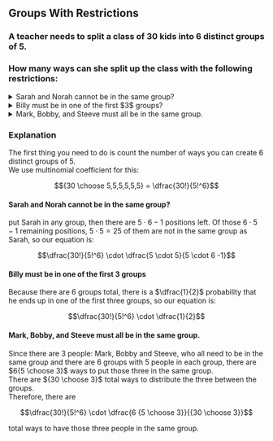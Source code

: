 ## Groups With Restrictions
### A teacher needs to split a class of $30$ kids into $6$ distinct groups of $5$.  
### How many ways can she split up the class with the following restrictions:

<details>
  $\dfrac{30!}{5!^6} \cdot \dfrac{5 \cdot 5}{5 \cdot 6 - 1}$
  <summary>Sarah and Norah cannot be in the same group?</summary>
</details>

<details>
  $\dfrac{30!}{5!^6} \cdot \dfrac{1}{2}$
  <summary>Billy must be in one of the first $3$ groups?</summary>
</details>

<details>
  $\dfrac{30!}{5!^6} \cdot \dfrac{6 {5 \choose 3}}{{30 \choose 3}}$
  <summary>Mark, Bobby, and Steeve must all be in the same group.</summary>
</details>

### Explanation
The first thing you need to do is count the number of ways you can create $6$ distinct groups of $5$.  
We use multinomial coefficient for this:
```math
{30 \choose 5,5,5,5,5,5} = \dfrac{30!}{5!^6}
```
#### Sarah and Norah cannot be in the same group?
put Sarah in any group, then there are $5 \cdot 6 - 1$ positions left.  Of those $6 \cdot 5 - 1$ remaining positions, $5 \cdot 5 = 25$ of them are not in the same group as Sarah, so our equation is:
```math
\dfrac{30!}{5!^6} \cdot \dfrac{5 \cdot 5}{5 \cdot 6 -1}
```
#### Billy must be in one of the first $3$ groups
Because there are $6$ groups total, there is a $\dfrac{1}{2}$ probability that he ends up in one of the first three groups, so our equation is:
```math
\dfrac{30!}{5!^6} \cdot \dfrac{1}{2}
```

#### Mark, Bobby, and Steeve must all be in the same group.
Since there are $3$ people: Mark, Bobby and Steeve, who all need to be in the same group and there are $6$ groups with $5$ people in each group, there are $6{5 \choose 3}$ ways to put those three in the same group.  
There are ${30 \choose 3}$ total ways to distribute the three between the groups.  
Therefore, there are 
```math
\dfrac{30!}{5!^6} \cdot \dfrac{6 {5 \choose 3}}{{30 \choose 3}}
```
total ways to have those three people in the same group.
